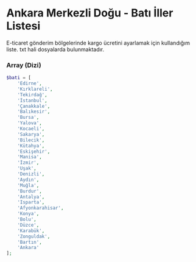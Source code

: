 # Ankara Merkezli Doğu - Batı İller Listesi

E-ticaret gönderim bölgelerinde kargo ücretini ayarlamak için kullandığım liste. txt hali dosyalarda bulunmaktadır.

### Array (Dizi) 
```php
$bati = [
    'Edirne',
    'Kırklareli',
    'Tekirdağ',
    'İstanbul',
    'Çanakkale',
    'Balıkesir',
    'Bursa',
    'Yalova',
    'Kocaeli',
    'Sakarya',
    'Bilecik',
    'Kütahya',
    'Eskişehir',
    'Manisa',
    'İzmir',
    'Uşak',
    'Denizli',
    'Aydın',
    'Muğla',
    'Burdur',
    'Antalya',
    'Isparta',
    'Afyonkarahisar',
    'Konya',
    'Bolu',
    'Düzce',
    'Karabük',
    'Zonguldak',
    'Bartın',
    'Ankara'
];
```